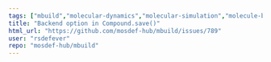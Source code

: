 ```yaml
---
tags: ["mbuild","molecular-dynamics","molecular-simulation","molecule-builder","mosdef","python"]
title: "Backend option in Compound.save()"
html_url: "https://github.com/mosdef-hub/mbuild/issues/789"
user: "rsdefever"
repo: "mosdef-hub/mbuild"
---
```


